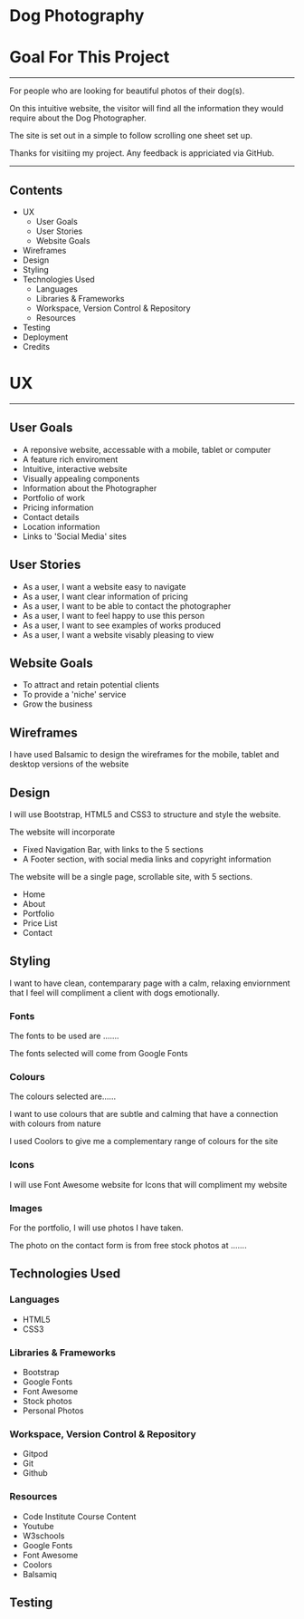 # Dog Photography

# Goal For This Project
---
<p>For people who are looking for beautiful photos of their dog(s).
<p>On this intuitive website, the visitor will find all the information they would require about the Dog Photographer.
<p>The site is set out in a simple to follow scrolling one sheet set up.<p>
<p>Thanks for visitiing my project. Any feedback is appriciated via GitHub.

---

## Contents
* UX
  * User Goals
  * User Stories
  * Website Goals
* Wireframes
* Design
* Styling
* Technologies Used
  * Languages
  * Libraries & Frameworks
  * Workspace, Version Control & Repository
  * Resources
* Testing
* Deployment
* Credits

# UX

---
## User Goals

* A reponsive website, accessable with a mobile, tablet or computer
* A feature rich enviroment
* Intuitive, interactive website
* Visually appealing components
* Information about the Photographer
* Portfolio of work
* Pricing information
* Contact details
* Location information
* Links to 'Social Media' sites

## User Stories

* As a user, I want a website easy to navigate
* As a user, I want clear information of pricing
* As a user, I want to be able to contact the photographer
* As a user, I want to feel happy to use this person
* As a user, I want to see examples of works produced
* As a user, I want a website visably pleasing to view

## Website Goals

* To attract and retain potential clients
* To provide a 'niche' service 
* Grow the business


## Wireframes
<p> I have used Balsamic to design the wireframes for the mobile, tablet and desktop versions of the website

## Design
<p>I will use Bootstrap, HTML5 and CSS3 to structure and style the website.
<p>The website will incorporate

* Fixed Navigation Bar, with links to the 5 sections
* A Footer section, with social media links and copyright information
<p>The website will be a single page, scrollable site, with 5 sections.

* Home
* About
* Portfolio
* Price List
* Contact 

## Styling
<p>I want to have clean, contemparary page with a calm, relaxing enviornment that I feel will compliment a client with dogs emotionally.


### Fonts
<p>The fonts to be used are .......
<p>The fonts selected will come from Google Fonts

### Colours
<p> The colours selected are......
<p>I want to use colours that are subtle and calming that have a connection with colours from nature
<p>I used Coolors to give me a complementary range of colours for the site

### Icons
<p> I will use Font Awesome website for Icons that will compliment my website

### Images
<p>For the portfolio, I will use photos I have taken. 
<p>The photo on the contact form is from free stock photos at .......


## Technologies Used
### Languages
* HTML5
* CSS3

  
### Libraries & Frameworks
* Bootstrap
* Google Fonts
* Font Awesome
* Stock photos
* Personal Photos

### Workspace, Version Control & Repository
* Gitpod
* Git
* Github
  
### Resources
* Code Institute Course Content
* Youtube
* W3schools
* Google Fonts
* Font Awesome
* Coolors
* Balsamiq


## Testing



